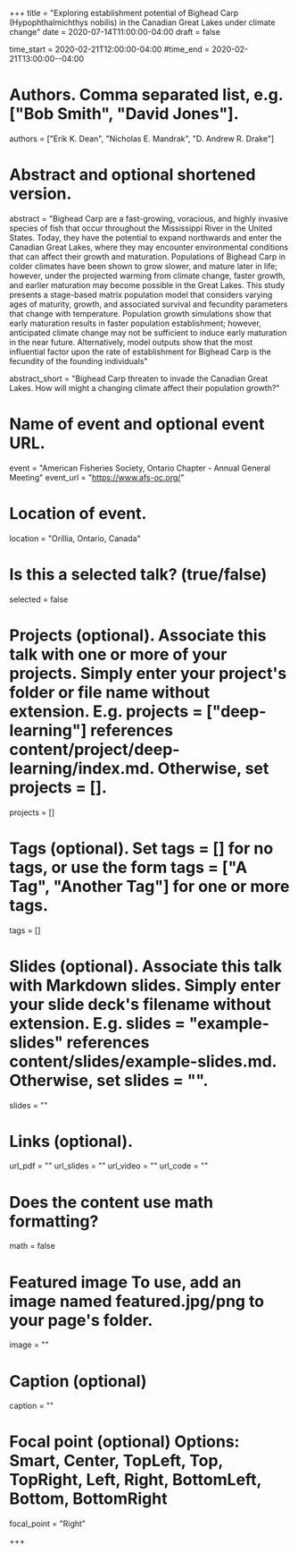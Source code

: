 +++ 
title = "Exploring establishment potential of Bighead Carp (Hypophthalmichthys nobilis) in the Canadian Great Lakes under climate change" 
date = 2020-07-14T11:00:00-04:00
draft = false

time_start = 2020-02-21T12:00:00-04:00 #time_end = 2020-02-21T13:00:00--04:00 

# Authors. Comma separated list, e.g. ["Bob Smith", "David Jones"]. 
authors = ["Erik K. Dean", "Nicholas E. Mandrak", "D. Andrew R. Drake"]

# Abstract and optional shortened version. 
abstract = "Bighead Carp are a fast-growing, voracious, and highly invasive species of fish that occur throughout the Mississippi River in the United States. Today, they have the potential to expand northwards and enter the Canadian Great Lakes, where they may encounter environmental conditions that can affect their growth and maturation. Populations of Bighead Carp in colder climates have been shown to grow slower, and mature later in life; however, under the projected warming from climate change, faster growth, and earlier maturation may become possible in the Great Lakes. This study presents a stage-based matrix population model that considers varying ages of maturity, growth, and associated survival and fecundity parameters that change with temperature. Population growth simulations show that early maturation results in faster population establishment; however, anticipated climate change may not be sufficient to induce early maturation in the near future. Alternatively, model outputs show that the most influential factor upon the rate of establishment for Bighead Carp is the fecundity of the founding individuals"

abstract_short = "Bighead Carp threaten to invade the Canadian Great Lakes. How will might a changing climate affect their population growth?"

# Name of event and optional event URL. 
event = "American Fisheries Society, Ontario Chapter - Annual General Meeting" 
event_url = "https://www.afs-oc.org/"

# Location of event. 
location = "Orillia, Ontario, Canada"

# Is this a selected talk? (true/false) 
selected = false

# Projects (optional). Associate this talk with one or more of your projects. Simply enter your project's folder or file name without extension. E.g. projects = ["deep-learning"] references content/project/deep-learning/index.md. Otherwise, set projects = []. 
projects = []

# Tags (optional). Set tags = [] for no tags, or use the form tags = ["A Tag", "Another Tag"] for one or more tags. 
tags = []

# Slides (optional). Associate this talk with Markdown slides. Simply enter your slide deck's filename without extension. E.g. slides = "example-slides" references content/slides/example-slides.md. Otherwise, set slides = "". 
slides = ""

# Links (optional). 
url_pdf = "" 
url_slides = "" 
url_video = "" 
url_code = ""

# Does the content use math formatting? 
math = false


# Featured image To use, add an image named featured.jpg/png to your page's folder.
image = "" 

# Caption (optional) 
caption = ""

# Focal point (optional) Options: Smart, Center, TopLeft, Top, TopRight, Left, Right, BottomLeft, Bottom, BottomRight 
focal_point = "Right" 

+++

